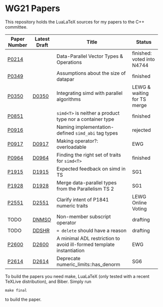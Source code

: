 # WG21 Papers

This repository holds the LuaLaTeX sources for my papers to the C++ committee.

| Paper Number                     | Latest Draft                                       | Title                                     | Status                     |
| -------------------------------- | -------------------------------------------------- | ----------------------------------------- | -------------------------- |
| [P0214](https://wg21.link/p0214) |                                                    | Data-Parallel Vector Types & Operations   | finished: voted into N4744 |
| [P0349](https://wg21.link/p0349) |                                                    | Assumptions about the size of datapar     | finished                   |
| [P0350](https://wg21.link/p0350) | [D0350](https://web-docs.gsi.de/~mkretz/D0350.pdf) | Integrating simd with parallel algorithms | LEWG & waiting for TS merge |
| [P0851](https://wg21.link/p0851) |                                                    | `simd<T>` is neither a product type nor a container type | finished    |
| [P0916](https://wg21.link/p0916) |                                                    | Naming implementation-defined `simd_abi` tag types | rejected          |
| [P0917](https://wg21.link/p0917) | [D0917](https://web-docs.gsi.de/~mkretz/D0917.pdf) | Making operator?: overloadable            | EWG                        |
| [P0964](https://wg21.link/p0964) | [D0964](https://web-docs.gsi.de/~mkretz/D0964.pdf) | Finding the right set of traits for `simd<T>` | finished               |
| [P1915](https://wg21.link/p1915) | [D1915](https://web-docs.gsi.de/~mkretz/D1915.pdf) | Expected feedback on simd in TS           | SG1                        |
| [P1928](https://wg21.link/p1928) | [D1928](https://web-docs.gsi.de/~mkretz/D1928.pdf) | Merge data-parallel types from the Parallelism TS 2 | SG1              |
| [P2551](https://wg21.link/p2551) | [D2551](https://web-docs.gsi.de/~mkretz/D2551.pdf) | Clarify intent of P1841 numeric traits    | LEWG Online Voting         |
| TODO                             | [DNMSO](https://web-docs.gsi.de/~mkretz/DNMSO.pdf) | Non-member subscript operator             | drafting                   |
| TODO                             | [DDSHR](https://web-docs.gsi.de/~mkretz/DDSHR.pdf) | `= delete` should have a reason           | drafting                   |
| [P2600](https://wg21.link/p2600) | [D2600](https://web-docs.gsi.de/~mkretz/D2600.pdf) | A minimal ADL restriction to avoid ill-formed template instantiation | EWG                   |
| [P2614](https://wg21.link/p2614) | [D2614](https://web-docs.gsi.de/~mkretz/D2614.pdf) | Deprecate numeric_limits::has_denorm      | SG6                   |


To build the papers you need make, LuaLaTeX (only tested with a recent TeXLive distribution), and Biber.
Simply run

    make final

to build the paper.
